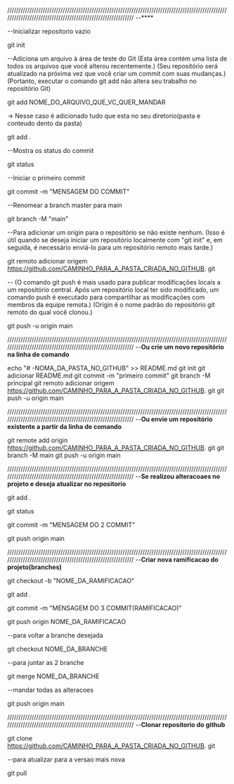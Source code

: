 ////////////////////////////////////////////////////////////////////////////////////////////////////////////////////////////////////////////////////////////
--****

--Inicializar repositorio vazio

git init

--Adiciona um arquivo à área de teste do Git
(Esta área contém uma lista de todos os arquivos que você alterou recentemente.)
(Seu repositório será atualizado na próxima vez que você criar um commit com suas mudanças.)
(Portanto, executar o comando git add não altera seu trabalho no repositório Git)

git add NOME_DO_ARQUIVO_QUE_VC_QUER_MANDAR

-> Nesse caso é adicionado tudo que esta no seu diretorio(pasta e conteudo dento da pasta)

git add .

--Mostra os status do commit

git status

--Iniciar o primeiro commit

git commit -m "MENSAGEM DO COMMIT"

--Renomear a branch master para main

git branch -M "main"

--Para adicionar um origin para o repositório se não existe nenhum.
(Isso é útil quando se deseja iniciar um repositório localmente com "git init" e, em seguida, é necessário enviá-lo para um repositório remoto mais tarde.)

git remoto adicionar origem https://github.com/CAMINHO_PARA_A_PASTA_CRIADA_NO_GITHUB. git

--
(O comando git push é mais usado para publicar modificações locais a um repositório central. Após um repositório local ter sido modificado, um comando push é executado para compartilhar as modificações com membros da equipe remota.)
(Origin é o nome padrão do repositório git remoto do qual você clonou.) 

git push -u origin main

////////////////////////////////////////////////////////////////////////////////////////////////////////////////////////////////////////////////////////////
--**Ou crie um novo repositório na linha de comando**

echo "# -NOMA_DA_PASTA_NO_GITHUB" >> README.md 
git init 
git adicionar README.md 
git commit -m "primeiro commit" 
git branch -M principal 
git remoto adicionar origem https://github.com/CAMINHO_PARA_A_PASTA_CRIADA_NO_GITHUB. git
 git push -u origin main

////////////////////////////////////////////////////////////////////////////////////////////////////////////////////////////////////////////////////////////
--**Ou envie um repositório existente a partir da linha de comando**

git remote add origin https://github.com/CAMINHO_PARA_A_PASTA_CRIADA_NO_GITHUB. git
git branch -M main 
git push -u origin main

////////////////////////////////////////////////////////////////////////////////////////////////////////////////////////////////////////////////////////////
--**Se realizou alteracoaes no projeto e deseja atualizar no repositorio**

git add .

git status

git commit -m "MENSAGEM DO 2 COMMIT"

git push origin main

////////////////////////////////////////////////////////////////////////////////////////////////////////////////////////////////////////////////////////////
--**Criar nova ramificacao do projeto(branches)**

git checkout -b "NOME_DA_RAMIFICACAO"

git add .

git commit -m "MENSAGEM DO 3 COMMIT(RAMIFICACAO)"

git push origin NOME_DA_RAMIFICACAO

--para voltar a branche desejada

git checkout NOME_DA_BRANCHE

--para juntar as 2 branche

git merge NOME_DA_BRANCHE

--mandar todas as alteracoes

git push origin main

////////////////////////////////////////////////////////////////////////////////////////////////////////////////////////////////////////////////////////////
--**Clonar repositorio do github**

git clone https://github.com/CAMINHO_PARA_A_PASTA_CRIADA_NO_GITHUB. git

--para atualizar para a versao mais nova





git pull
